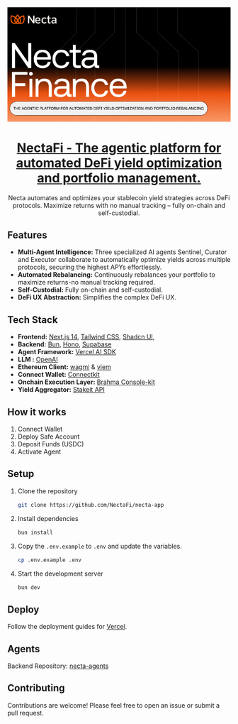 <a href="https://nectafi.xyz">
  <img alt="The agentic platform for automated DeFi." src="public/logo/banner.png">
  <h1 align="center">NectaFi - The agentic platform for automated DeFi yield optimization and portfolio management.</h1>
</a>

<p align="center">
   Necta automates and optimizes your stablecoin yield strategies across DeFi protocols. Maximize returns with no manual tracking – fully on-chain and self-custodial.
</p>

 <!-- <p align="center">
   <a href="#features"><strong>Features</strong></a> ·
  <a href="#tech-stack"><strong>Tech Stack</strong></a> ·
  <a href="#setup"><strong>Setup</strong></a> ·
  <a href="#roadmap"><strong>Roadmap</strong></a>
</p>
<br/> -->

## Features

- **Multi-Agent Intelligence:** Three specialized AI agents Sentinel, Curator and Executor collaborate to automatically optimize yields across multiple protocols, securing the highest APYs effortlessly.
- **Automated Rebalancing:** Continuously rebalances your portfolio to maximize returns-no manual tracking required.
- **Self-Custodial:** Fully on-chain and self-custodial.
- **DeFi UX Abstraction:** Simplifies the complex DeFi UX.

## Tech Stack

- **Frontend:** [Next.js 14](https://nextjs.org), [Tailwind CSS](https://tailwindcss.com), [Shadcn UI](https://ui.shadcn.com/),
- **Backend:** [Bun](https://bun.sh/), [Hono](https://hono.dev/), [Supabase](https://supabase.com/)
- **Agent Framework:** [Vercel AI SDK](https://www.vercel.com/ai-sdk)
- **LLM :** [OpenAI](https://openai.com/)
- **Ethereum Client:** [wagmi](https://wagmi.sh) & [viem](https://viem.sh)
- **Connect Wallet:** [Connectkit](https://connectkit.xyz/)
- **Onchain Execution Layer:** [Brahma Console-kit](https://consolekit.brahma.fi//)
- **Yield Aggregator:** [Stakeit API](https://stakeit.xyz/)

## How it works

1. Connect Wallet
2. Deploy Safe Account
3. Deposit Funds (USDC)
4. Activate Agent

## Setup

1. Clone the repository

   ```bash
   git clone https://github.com/NectaFi/necta-app
   ```

2. Install dependencies

   ```bash
   bun install
   ```

3. Copy the `.env.example` to `.env` and update the variables.

   ```bash
   cp .env.example .env
   ```

4. Start the development server

   ```bash
   bun dev
   ```

## Deploy

Follow the deployment guides for [Vercel](https://nextjs.org/learn-pages-router/basics/deploying-nextjs-app/deploy).

## Agents

Backend Repository: [necta-agents](https://github.com/NectaFi/necta-agents)

## Contributing

Contributions are welcome! Please feel free to open an issue or submit a pull request.
